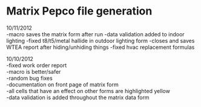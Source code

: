 Matrix Pepco file generation
=============

10/11/2012  
-macro saves the matrix form after run
-data validation added to indoor lighting
-fixed t8/t5/metal hallide in outdoor lighting form
-closes and saves WTEA report after hiding/unhiding things
-fixed hvac replacement formulas  
  
10/10/2012  
-fixed work order report  
-macro is better/safer  
-random bug fixes  
-documentation on front page of matrix form  
-all cells that have an effect on other forms are highlighted yellow  
-data validation is added throughout the matrix data form  